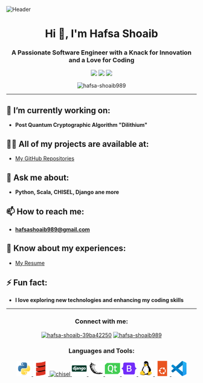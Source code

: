 ![Header](https://raw.githubusercontent.com/halfrost/halfrost/master/icons/header_.png)

<h1 align="center">Hi 👋, I'm Hafsa Shoaib</h1>
<h3 align="center">A Passionate Software Engineer with a Knack for Innovation and a Love for Coding</h3>

<p align="center">
  <a href="https://github.com/Hafsa-shoaib989"><img src="https://img.shields.io/github/followers/Hafsa-shoaib989?label=Follow&style=social"></a>
  <a href="https://linkedin.com/in/hafsa-shoaib-39ba42250"><img src="https://img.shields.io/badge/LinkedIn-Connect-blue?style=social&logo=linkedin"></a>
  <a href="mailto:hafsashoaib989@gmail.com"><img src="https://img.shields.io/badge/Email-Contact-red?style=social&logo=gmail"></a>
</p>

<p align="center"> <img src="https://komarev.com/ghpvc/?username=hafsa-shoaib989&label=Profile%20views&color=0e75b6&style=flat" alt="hafsa-shoaib989" /> </p>

---

## 🔭 I’m currently working on:
- **Post Quantum Cryptographic Algorithm "Dilithium"**

## 👨‍💻 All of my projects are available at:
- [My GitHub Repositories](https://github.com/Hafsa-shoaib989)

## 💬 Ask me about:
- **Python, Scala, CHISEL, Django ane more**

## 📫 How to reach me:
- **hafsashoaib989@gmail.com**

## 📄 Know about my experiences:
- [My Resume](https://docs.google.com/document/d/1bM2QEL2XROIL09WJ9py2e9iMHUIy1XgOVqxvPYk5oak/edit)

## ⚡ Fun fact:
- **I love exploring new technologies and enhancing my coding skills**

---

<h3 align="center">Connect with me:</h3>
<p align="center">
<a href="https://linkedin.com/in/hafsa-shoaib-39ba42250" target="blank"><img align="center" src="https://cdn.jsdelivr.net/npm/simple-icons@3.0.1/icons/linkedin.svg" alt="hafsa-shoaib-39ba42250" height="30" width="40" /></a>
<a href="https://github.com/Hafsa-shoaib989" target="blank"><img align="center" src="https://cdn.jsdelivr.net/npm/simple-icons@3.0.1/icons/github.svg" alt="hafsa-shoaib989" height="30" width="40" /></a>
</p>

<h3 align="center">Languages and Tools:</h3>
<p align="center"> 
  <a href="https://www.python.org" target="_blank"> <img src="https://raw.githubusercontent.com/devicons/devicon/master/icons/python/python-original.svg" alt="python" width="40" height="40"/> </a> 
  <a href="https://www.scala-lang.org" target="_blank"> <img src="https://raw.githubusercontent.com/devicons/devicon/master/icons/scala/scala-original.svg" alt="scala" width="40" height="40"/> </a> 
  <a href="https://chisel.eecs.berkeley.edu" target="_blank"> <img src="https://chisel.eecs.berkeley.edu/images/logos/chisel-logo.png" alt="chisel" width="40" height="40"/> </a> 
  <a href="https://www.djangoproject.com" target="_blank"> <img src="https://raw.githubusercontent.com/devicons/devicon/master/icons/django/django-original.svg" alt="django" width="40" height="40"/> </a> 
  <a href="https://flask.palletsprojects.com/" target="_blank"> <img src="https://raw.githubusercontent.com/devicons/devicon/master/icons/flask/flask-original.svg" alt="flask" width="40" height="40"/> </a> 
  <a href="https://www.qt.io" target="_blank"> <img src="https://raw.githubusercontent.com/devicons/devicon/master/icons/qt/qt-original.svg" alt="qt" width="40" height="40"/> </a> 
  <a href="https://getbootstrap.com" target="_blank"> <img src="https://raw.githubusercontent.com/devicons/devicon/master/icons/bootstrap/bootstrap-plain.svg" alt="bootstrap" width="40" height="40"/> </a> 
  <a href="https://www.linux.org" target="_blank"> <img src="https://raw.githubusercontent.com/devicons/devicon/master/icons/linux/linux-original.svg" alt="linux" width="40" height="40"/> </a> 
  <a href="https://www.ubuntu.com" target="_blank"> <img src="https://raw.githubusercontent.com/devicons/devicon/master/icons/ubuntu/ubuntu-plain.svg" alt="ubuntu" width="40" height="40"/> </a> 
  <a href="https://code.visualstudio.com" target="_blank"> <img src="https://raw.githubusercontent.com/devicons/devicon/master/icons/vscode/vscode-original.svg" alt="vscode" width="40" height="40"/> </a> 
</p>
